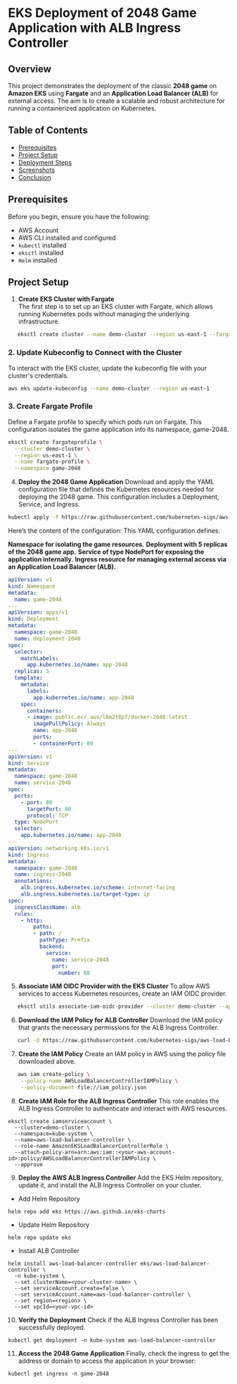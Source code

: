 # EKS Deployment of 2048 Game Application with ALB Ingress Controller

## Overview

This project demonstrates the deployment of the classic **2048 game** on **Amazon EKS** using **Fargate** and an **Application Load Balancer (ALB)** for external access. The aim is to create a scalable and robust architecture for running a containerized application on Kubernetes.

## Table of Contents
- [Prerequisites](#prerequisites)
- [Project Setup](#project-setup)
- [Deployment Steps](#deployment-steps)
- [Screenshots](#screenshots)
- [Conclusion](#conclusion)

## Prerequisites

Before you begin, ensure you have the following:
- AWS Account
- AWS CLI installed and configured
- `kubectl` installed
- `eksctl` installed
- `Helm` installed

## Project Setup

1. **Create EKS Cluster with Fargate**  
The first step is to set up an EKS cluster with Fargate, which allows running Kubernetes pods without managing the underlying infrastructure.
```bash
   eksctl create cluster --name demo-cluster --region us-east-1 --fargate
```
### 2. Update Kubeconfig to Connect with the Cluster

To interact with the EKS cluster, update the kubeconfig file with your cluster's credentials.

```bash
aws eks update-kubeconfig --name demo-cluster --region us-east-1
```
### 3. **Create Fargate Profile**
 Define a Fargate profile to specify which pods run on Fargate. This configuration isolates the game application into its namespace, game-2048.
```bash
eksctl create fargateprofile \
  --cluster demo-cluster \
  --region us-east-1 \
  --name fargate-profile \
  --namespace game-2048
```
4. **Deploy the 2048 Game Application**
   Download and apply the YAML configuration file that defines the Kubernetes resources needed for deploying the 2048 game. This configuration includes a Deployment, Service, and Ingress.

```bash
kubectl apply -f https://raw.githubusercontent.com/kubernetes-sigs/aws-load-balancer-controller/v2.5.4/docs/examples/2048/2048_full.yaml
```
Here’s the content of the configuration:
This YAML configuration defines:

**Namespace for isolating the game resources.**
**Deployment with 5 replicas of the 2048 game app.**
**Service of type NodePort for exposing the application internally.**
**Ingress resource for managing external access via an Application Load Balancer (ALB).**
```yaml
apiVersion: v1
kind: Namespace
metadata:
  name: game-2048
---
apiVersion: apps/v1
kind: Deployment
metadata:
  namespace: game-2048
  name: deployment-2048
spec:
  selector:
    matchLabels:
      app.kubernetes.io/name: app-2048
  replicas: 5
  template:
    metadata:
      labels:
        app.kubernetes.io/name: app-2048
    spec:
      containers:
      - image: public.ecr.aws/l6m2t8p7/docker-2048:latest
        imagePullPolicy: Always
        name: app-2048
        ports:
        - containerPort: 80
---
apiVersion: v1
kind: Service
metadata:
  namespace: game-2048
  name: service-2048
spec:
  ports:
    - port: 80
      targetPort: 80
      protocol: TCP
  type: NodePort
  selector:
    app.kubernetes.io/name: app-2048
---
apiVersion: networking.k8s.io/v1
kind: Ingress
metadata:
  namespace: game-2048
  name: ingress-2048
  annotations:
    alb.ingress.kubernetes.io/scheme: internet-facing
    alb.ingress.kubernetes.io/target-type: ip
spec:
  ingressClassName: alb
  rules:
    - http:
        paths:
        - path: /
          pathType: Prefix
          backend:
            service:
              name: service-2048
              port:
                number: 80  
```
5. **Associate IAM OIDC Provider with the EKS Cluster**
To allow AWS services to access Kubernetes resources, create an IAM OIDC provider.

```bash
   eksctl utils associate-iam-oidc-provider --cluster demo-cluster --approve
```
6. **Download the IAM Policy for ALB Controller**
Download the IAM policy that grants the necessary permissions for the ALB Ingress Controller.

```bash
   curl -O https://raw.githubusercontent.com/kubernetes-sigs/aws-load-balancer-controller/v2.5.4/docs/install/iam_policy.json
```

7. **Create the IAM Policy**
Create an IAM policy in AWS using the policy file downloaded above.

```bash
   aws iam create-policy \
    --policy-name AWSLoadBalancerControllerIAMPolicy \
    --policy-document file://iam_policy.json
```
8. **Create IAM Role for the ALB Ingress Controller**
This role enables the ALB Ingress Controller to authenticate and interact with AWS resources.
```
eksctl create iamserviceaccount \
  --cluster=demo-cluster \
  --namespace=kube-system \
  --name=aws-load-balancer-controller \
  --role-name AmazonEKSLoadBalancerControllerRole \
  --attach-policy-arn=arn:aws:iam::<your-aws-account-id>:policy/AWSLoadBalancerControllerIAMPolicy \
  --approve
```
9. **Deploy the AWS ALB Ingress Controller**
Add the EKS Helm repository, update it, and install the ALB Ingress Controller on your cluster.
- Add Helm Repository

```
helm repo add eks https://aws.github.io/eks-charts
```
- Update Helm Repository
```
helm repo update eks
```
- Install ALB Controller
```
helm install aws-load-balancer-controller eks/aws-load-balancer-controller \            
  -n kube-system \
  --set clusterName=<your-cluster-name> \
  --set serviceAccount.create=false \
  --set serviceAccount.name=aws-load-balancer-controller \
  --set region=<region> \
  --set vpcId=<your-vpc-id>
```
10. **Verify the Deployment**
Check if the ALB Ingress Controller has been successfully deployed.
```
kubectl get deployment -n kube-system aws-load-balancer-controller
```
11. **Access the 2048 Game Application**
Finally, check the ingress to get the address or domain to access the application in your browser:
```
kubectl get ingress -n game-2048
```
